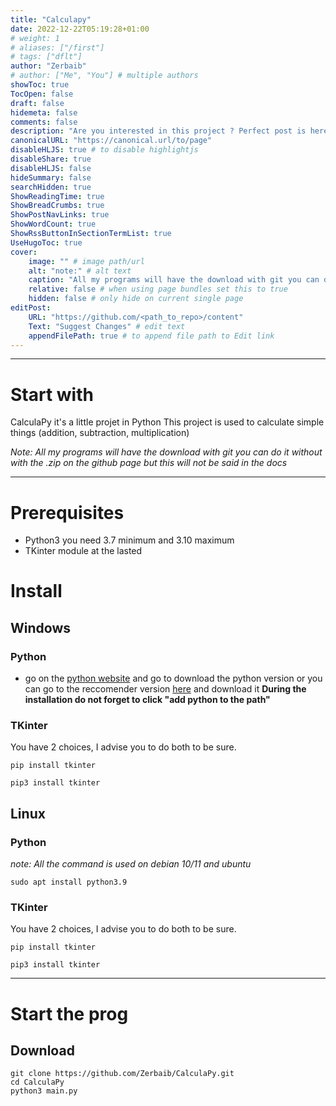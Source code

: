 ```yaml
---
title: "Calculapy"
date: 2022-12-22T05:19:28+01:00
# weight: 1
# aliases: ["/first"]
# tags: ["dflt"]
author: "Zerbaib"
# author: ["Me", "You"] # multiple authors
showToc: true
TocOpen: false
draft: false
hidemeta: false
comments: false
description: "Are you interested in this project ? Perfect post is here to explain it to you !"
canonicalURL: "https://canonical.url/to/page"
disableHLJS: true # to disable highlightjs
disableShare: true
disableHLJS: false
hideSummary: false
searchHidden: true
ShowReadingTime: true
ShowBreadCrumbs: true
ShowPostNavLinks: true
ShowWordCount: true
ShowRssButtonInSectionTermList: true
UseHugoToc: true
cover:
    image: "" # image path/url
    alt: "note:" # alt text
    caption: "All my programs will have the download with git you can do it without with the .zip on the github page but this will not be said in the docs" # display caption under cover
    relative: false # when using page bundles set this to true
    hidden: false # only hide on current single page
editPost:
    URL: "https://github.com/<path_to_repo>/content"
    Text: "Suggest Changes" # edit text
    appendFilePath: true # to append file path to Edit link
---
```


---
# Start with
CalculaPy it's a little projet in Python
This project is used to calculate simple things (addition, subtraction, multiplication)

*Note: All my programs will have the download with git you can do it without with the .zip on the github page but this will not be said in the docs*

---
# Prerequisites
- Python3 you need 3.7 minimum and 3.10 maximum
- TKinter module at the lasted

# Install

## Windows
### Python
- go on the [python website](https://www.python.org/) and go to download the python version or you can go to the reccomender version [here](https://www.python.org/downloads/release/python-397/) and download it
**During the installation do not forget to click "add python to the path"**

### TKinter
You have 2 choices, I advise you to do both to be sure.
```
pip install tkinter
```
```
pip3 install tkinter
```

## Linux
### Python
*note: All the command is used on debian 10/11 and ubuntu*
```
sudo apt install python3.9
```

### TKinter
You have 2 choices, I advise you to do both to be sure.
```
pip install tkinter
```
```
pip3 install tkinter
```

---
# Start the prog
## Download
```
git clone https://github.com/Zerbaib/CalculaPy.git
cd CalculaPy
python3 main.py
```

